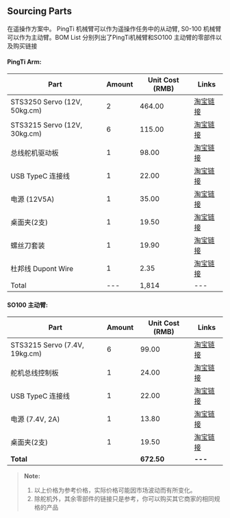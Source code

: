 ## Sourcing Parts

在遥操作方案中。 PingTi 机械臂可以作为遥操作任务中的从动臂, S0-100 机械臂可以作为主动臂。BOM List 分别列出了PingTi机械臂和SO100 主动臂的零部件以及购买链接

#### PingTi Arm:
| Part                | Amount | Unit Cost (RMB) | Links |
|---------------------|--------|-----------------|--|
| STS3250 Servo (12V, 50kg.cm) | 2      | 464.00          | [淘宝链接](https://item.taobao.com/item.htm?id=764814801381&pisk=gaBqRufdYdb71dSFP9vZajClbP9v3dzInOT6jGjMcEYmnEYkZHKZSmjM5d7N7N8XsrpfQa7G7A1fhKOgIUtZSFYDmQxkAnDDsOT1QmBP8AMbkSIiQd9gRywQdiFvBd4IPGCQYmK6bV0m5EDkEdtwvfEVSiIvBFmSSW1lDVkpC2gDjFqyEh-EsdAMj0qyfhgMIEAirgxMrdYGShxlqHtwjjAmIuukYH0MmFDGqLxMmnvMINju4hLkmfuMaByyxIqwzJD5TvzW6ejDzADE2nRmbilsCAO9mIWGWU-WVT-2geA-uANOLMjcphWTxf8NvsbX2NyUzLXVutAyQRkJhM5luQ547YRRZMBMa_UE9MIcu6Ahn8rkatIBnUWTXALcGGX6_t4nfEXAlTRdBqzW56s5nQ73PY79_sfHnOzUEgkEW3xcXOCqSfRD238Q4u8JH_PY56UIXfh9ZNtyRoIx6fdDg38Q4ult6IHy4eZAD&spm=a1z10.5-c-s.w4002-25498427461.20.48d456bbP0nywp&sku_properties=31309%3A30647376541) |
| STS3215 Servo (12V, 30kg.cm)    | 6      | 115.00          | [淘宝链接](https://item.taobao.com/item.htm?id=712179366565&pisk=gr7KRavyt5hLPXeYLwrirV2HSPFGylfeC95jrLvnVOB9GQuBNLtI1P9OGWJ34kWRXT6wxpwUYQgRhORot6tI11OWMQgWO491X95XxTCzTQ95FTplxl4cT68yP-f8orfEONHHl9dSRdNWNIGQsHtqjVpwP-20ycc6YJY5KZrDafi6gdOBNBO76hOvOUOBVQN9CQd2F265F1N9MI9SAHtS5FOeCvOBVHM_5QOmVDOWO5C6QQDBPU6W5fQsldNBF4IXAut4_DTIP4_99hZcOdNVRNOd7KCCJDoEaBKph69T3T7Nd3BpvN4K3BI1M9AdUrueR3ICce_8HyL1gGXB6Twx2dsA8aKcJ-n2dwJPHesTC2LWRwID0UExTCbd1Z-R8J36pO51me7bQ4BfssbebaexCLSHgFOdX7i6d3szlZbxm-DDHQmQ65nr4HOZwPcCf__kz9A9nWHj40-i_Cp06kor4HOw6KVG50oyjf5..&spm=a1z10.5-c-s.w4002-25498427461.16.48d456bbP0nywp&skuId=5268252241439) |
| 总线舵机驱动板 | 1      | 98.00           | [淘宝链接](https://item.taobao.com/item.htm?id=801298108447&pisk=gHAmzZb8_gZBY_tLD35jppbEt8DRkr16_hFOX1IZUgSS5-exlO7wShA9HFSOshxMjiBZcsdMqeTtlC3fgfbwv3f9kiI9qVxv55njCsFajnTEcEItlCjNqn-GCqsObGx97K3-9XLXl11wSDhK9zEga9t0b5Sq787Co4QqPKlwL11ZvDe8_tGh1HOBsW_aUaS5SNyN7h5P4w7N_N7V_4jPSwwa0h5Zr4bGoNrV0tyzzwszbGWVQbzPWNra_GPqrUS571SZ_Mohx15ka0RrpkueJJAPotjeuiY9WQkC3-TAqci9ZLXcYXIu_5RloUEwlKFqtgJvQICyg0rOae9J0afnsPbkKU5VohGQGs8ezdWDsAUCfLYypTv7kq_kieAG-TkaXGBHaICXEDVdYLTwsT8jxJ_JQedvInn7_ipHz3XpwuFdaIxDgTfF4L2zLTxY1au9aRw13a_lvF2mpeGbTxK-r42Iyt75lk3orRGc3a_lv40uLWXVPZZd.&spm=tbpc.boughtlist.suborder_itemtitle.1&skuId=5627657983527) |
| USB TypeC 连接线       | 1      | 22.00           | [淘宝链接](https://detail.tmall.com/item.htm?abbucket=18&id=527849163284&ns=1&pisk=g9dseRV0QndFRViDKh0FRNq7aYfXX2lzfr_vrEFak1CODpTkcGumI1JCcHKCX5uiItIXj1BDQiSNcsTDV2orab8MSsfZ40lzrzv81_VY6ZEVJwQAGNhsTvu9SsfxcyPxUbTM27d_DRQAJ2_VuSQvDOhK9aIdkRCvDMBdyarOMnCxRMQ5roeABOFdvZILBZFTMwhduaPOkSIxReIhksIvDOhwyxQbCGTsWY_qBDiaKhSQMSdCJcb650PcJCb1CgT91zzroN612FIKqnAhWtt1CBl_qN9pPh76mbVG6t99e1djVf1prp-ORnn7hMpWsI6y10wlXCjDV1pIv51A6C9PEsM7SwR6JQXXscNdfHYpU1A-xStJ8URGKIi7vivNr6Q6dqedXtIz77SSWkwbRTVfRguIR-20eYYtgd52Y7XO-NTiR2Z1nOQhRs3IR-2cBwbUe2gQftf..&priceTId=214782f517408991221205750ec8d0&skuId=5432329900164&spm=a21n57.1.hoverItem.2&utparam=%7B%22aplus_abtest%22%3A%2289f69f92d141971c3effa78e9d3b3af8%22%7D&xxc=taobaoSearch) |
| 电源 (12V5A)        | 1      | 35.00           | [淘宝链接](https://detail.tmall.com/item.htm?id=716728018390&pisk=gmgasEm-arDCCNgwnW4VYGhn4kzT8PvWnqwbijc01R2MD5TcujluGCpv6DPmhvdv6PG03xkQpZNXXKQqLAGoflMjf-V0Kvc15-TT0xlSex_XWcNcuvGYmxgqMZPmixdThCKI6fUYoL9S0UGt6_ZCLO0aiXcn9S_0nHZGbel6OL9WPUtGtrJwFA9kdET3a740soVctBPbwSfinobntJFYiOVcSBl3pJbGnobGxeV8MZVinN4hx7Vfn-qGoJY3MJ20ooqgxBPxOGqU4ePujIyeoVMGfBZTEf2FoafL_ljI_i_fl5NgbqvuIZcI85raEf0_rzF_g00zXYvCfRmr2YPSCebZUfDZqu0GKpzxO0k4aVAl4-kttVZnSIs89rniqP02UOcnQA3tqfvCYWon12rIrL74XDDt2ouXdUUsVbgYqVYNeJZ8gYziYpbZEg51HWViMqnNnirg9WyWTByLWD-9dMrsciIYxxNUFChODiEgbWyWTBSADlQUT8Ot6&skuId=5474771826173&spm=tbpc.boughtlist.suborder_itemtitle.1) |
| 桌面夹(2支)         | 1      | 19.50           | [淘宝链接](https://detail.tmall.com/item.htm?id=799008477371&pisk=gYwzsUNTbv4jRdeP-mDegQE0_jk-nYb1-JgIxkqnV40l906HLkriAgQd2So3RrId2YZn8yzjkpiCwwpUuzZgNbaQN2mnorqWF26-Tyr_Wy9Ce7iHLrZKtywUvpo3xyI-RgCb2uHKKN__TOZ82hGXuU2rxEv0DDnkrsGkatr5cN_1CO1kmv7P5z_GlUWmbcDnqXmHmioIXDxu-Xv0mqnKxUmHEirmkqvk-Xvkitmtvpmu-LXcnDnH-pvkEqYmAq0nKb0ooioKO6lq_toiZMuVK8alHQGxSu02Kdxx4bfQVB9ppkooaJfrypmb30lrSu2SIAnSY52ZwPbXN4Va6Po_Ptvz7u4zsf2koZkLc5zEb8jM_2z8m8G0EMOtDvFusY2F7Uq0zze8subXgmP0V-lbINJEwS486XyClOH71lwKs8XyWqGtYPkugZvzSgzXJmmuvJFy-BloDmu10iuxeS5RlIl7OBdKiyiq5gEJ9Bhoamu10iRp9bpq0Vs82&spm=tbpc.boughtlist.suborder_itemtitle.1&skuId=5615137711245) |
| 螺丝刀套装          | 1      | 19.90           | [淘宝链接](https://detail.tmall.com/item.htm?abbucket=18&id=586737442458&ns=1&pisk=g6jjEFmiu1Iz7lPGrs2yFKXLXU-6G8rEGA9OKOnqBnKv6a6h1Iygon7W1_CWMmy0oFd1inLGuCR21h6GO8PUYkWcnhx4TWreFFU8vnpvBIdYB4ppp8JxGu-0HhxTT5grXEqBj6jhf53xyLdkCdn9X1LRepvwXddtD8OJCp0tM1COe89wCqdtkFHJyKJ6Xqn9BbdJppn9BCpxe89MwCK9X1K-6Yz9CqOfh-UBOpdL0MWvNcnOcoYXOIuZfc_kHEsO_Q6PUg9XlBToGcoGA9BAxdsgpVO1KZC2E1ZQN3IfGiLWflik09_RGU_b10Tly9j9PaVI-9XAGwLdDuwJPiXeDQsgIcAAuOIw5iFKQIIcggThjjNy_wWPDU1La01M5ZQpDGNQ2guZYBwxNVMW-c9WT8wSSV0L-tENuh5rxEpkht27FjTMkLvWX8wSSVYvELuLF8GXS&priceTId=213e04d017408993840197918ee885&skuId=4764918163330&spm=a21n57.1.hoverItem.11&utparam=%7B%22aplus_abtest%22%3A%22d6ce66011a0ed15eaf98e24f6b8ce9da%22%7D&xxc=taobaoSearch) |
| 杜邦线 Dupont Wire  | 1      | 2.35            | [淘宝链接](https://detail.tmall.com/item.htm?id=41254478179&pisk=g62767vHayeqAKY0qaIqc0DTTbHIPy6NpHiLjkpyvYH-OpEz5DJET_mBdqZOq45hZyNbJrcry2lEdDaZouJFquSCdkEtyvPrzDU4RrAzzJuUu9Zg5bJzvJ-uiPr9U85oLpMoKvQN7OWNZuDnpgnmLe8kMcmGLL3-vYDv74tP6OWaquxr2GrAQ8oiqwiJ9pUKwjdxqqnJyXdRcjnZvvp-9LdvkqmKpv3-2EBxvcTJpQhRcmnEYQpKJLKxHcnSp2UK2npxoDhIG6nBN4Z521g9t2RDOugXppejca0TVtpI0-mS-VZ8FXcuhOcSWu3XpNXS4ruxf-QHz22bD8naktJSdonQ5YFfkLaQ254nXzBXy0N8fllbKNpImSUog0NfvI38X4EtUJ8AV22zPJGuBNJmySw0dYPVPdun9Syos87vFAFg4YPLkMpKRSnd4HvZ5gLXOnGMdmgNciOHtCCg29u21YQowmm7qisXPXc-mmMdciOHtbnm0CIfcUGh.&spm=tbpc.boughtlist.suborder_itemtitle.1&skuId=3108862773146) |
| Total  | ---     | 1,814            | --- |


#### SO100 主动臂:
| Part                     | Amount | Unit Cost (RMB) | Links |
|--------------------------|--------|-----------------|-----|
| STS3215 Servo (7.4V, 19kg.cm) | 6      | 99.00           | [淘宝链接](https://item.taobao.com/item.htm?id=712179366565&pisk=g2jL6sAyKRHKQX-0xkaiqc2uSkeM9gBFQ6WjqQAnP1COwtHh-UAkP3CVMUiu8HYJ21OGxBXHALT5Zs_HOwAo2gCN9DmkA_qJNt7aUBvhxYp556nl-9AhWYKFjwmktW-RFsx8iSq0m9Wev3N0iyTNF8tXnL9SZLZ1C3vRS9gnh9We43MiNrb1Lbn2mxcWFQw9fLpmd3TBdf96_L0BN_OB5f9v33O5N_OsfK9KA2iBNlt6_KJBFeiQfC9vn2gWd_6_BKpXVQGpvmO_dQiRleZQ0dkmMjccXpLpNDAt2ijimFdjQCi-2B3pkIZD60i5XpBiN97nAod1-asHfMNsZh6VS699DuHJBZB6ApCz0D-ChO_WJgUo3Q7OCZYO7v2eBMBA2KL_PbAkkGsHYNFxmI_NFgL1LS32Ia6cxaC3_0OhkO19oGcimhsd9MT9cgzPmi30ijAvE2wTB4uyRdk8jv_1GVwN3dd0pjgrzFDwBI2T84uyRdJ9iRjsz48iQ&spm=tbpc.boughtlist.suborder_itemtitle.1&skuId=5268252241438) |
| 舵机总线控制板             | 1      | 24.00           | [淘宝链接](https://item.taobao.com/item.htm?id=738955630278&pisk=gZnb60jGufnPQpfonIpzF-4pQEr1GfteXOwtKAIVBoEY5GHqORSa7E21f7MpnS8MofgS6b44M5zafRGUZxSwnxJ6fAHLMlu4gRhr1bbqgcPZahMnOrSqBcWmrXkd0m80bGZ0jldeTH-eoxqgX1c4qi1cyRewbRUOkoqRTS62JH-EnxX4HpkJYmyhoweAWGhTkzQ8n7eAMPQvFzeUBlIYWiQRw72TXlUOkzC8BR_O65hOw7e0hZQYBSH8yJeYX5hT6YE8ZRhLTFe1lSMXHeNh5CK2kqF5XGn7FIVKhBsgemwXfWMbNBHIc-139xF5XGFVFruiBfd1bk3nNcaKshsu0vg82-gWBaFYRqh4EftCDSnSHmFqDQS4MmD-8clJBGFsy2UQM4Akjr3ng2US4Isu94HSQzgkIZPZ-Rhg-cRhmSHtKD0UAh6_F2M8VgWhYW9ANN67-Gw7TL95SNbp-xKaawZvireuhxvWFsagk827XL95SN4YE87pFL1bS&spm=tbpc.boughtlist.suborder_itemtitle.1&skuId=5096459344123) |
| USB TypeC 连接线             | 1      | 22.00           | [淘宝链接](https://detail.tmall.com/item.htm?abbucket=18&id=527849163284&ns=1&pisk=g9dseRV0QndFRViDKh0FRNq7aYfXX2lzfr_vrEFak1CODpTkcGumI1JCcHKCX5uiItIXj1BDQiSNcsTDV2orab8MSsfZ40lzrzv81_VY6ZEVJwQAGNhsTvu9SsfxcyPxUbTM27d_DRQAJ2_VuSQvDOhK9aIdkRCvDMBdyarOMnCxRMQ5roeABOFdvZILBZFTMwhduaPOkSIxReIhksIvDOhwyxQbCGTsWY_qBDiaKhSQMSdCJcb650PcJCb1CgT91zzroN612FIKqnAhWtt1CBl_qN9pPh76mbVG6t99e1djVf1prp-ORnn7hMpWsI6y10wlXCjDV1pIv51A6C9PEsM7SwR6JQXXscNdfHYpU1A-xStJ8URGKIi7vivNr6Q6dqedXtIz77SSWkwbRTVfRguIR-20eYYtgd52Y7XO-NTiR2Z1nOQhRs3IR-2cBwbUe2gQftf..&priceTId=214782f517408991221205750ec8d0&skuId=5432329900164&spm=a21n57.1.hoverItem.2&utparam=%7B%22aplus_abtest%22%3A%2289f69f92d141971c3effa78e9d3b3af8%22%7D&xxc=taobaoSearch) |
| 电源 (7.4V, 2A)           | 1      | 13.80           | [淘宝链接](https://item.taobao.com/item.htm?abbucket=18&id=821893750669&ns=1&pisk=gUdmeu_8_gZQODcnGu1jppcyRSkJhs11hhFOX1IZUgS7MOSthhXMX36wMsLvqG-pjNdv6Cv7seT6Mq1tlsTf11oKvXpMlE1_AEDPPIqPawLz_rWZe_oYz1c-vXhprx7f6UopMDrjZZQL_1WVQgzPVN24QO-NU7714S7agNrrrg_N_Z7N_8WPlwN4bG-azT7OurP4gZ8zUwbc_G-N_4YPVNctjDjh__Ar4QkSWtp5PQbcnM8rF5PMxWBVYESz_DRloDseugVasiUlhMYwbcVOTptks9-ss71v-L5PoL0aUiWH3nQWjXVV0QY2gidq2SI2GUJp63ua_GvyL9j2F0G13ptvLTA-m7seUUYOELg_HGpC7h6B6DNf0F8BOpCnsPbkKU5l40ezLTxY1au9aRw13a_lvF2mpeaWAVytr42Iyt75lk3orRGc3a_lv40uLWXVPZZd.&priceTId=undefined&skuId=5533939861763&spm=a21n57.1.hoverItem.3&utparam=%7B%22aplus_abtest%22%3A%2240b2daa3d1bae5c23a8cd7df6ec80e57%22%7D&xxc=taobaoSearch) |
| 桌面夹(2支)               | 1      | 19.50           | [淘宝链接](https://detail.tmall.com/item.htm?id=799008477371&pisk=gYwzsUNTbv4jRdeP-mDegQE0_jk-nYb1-JgIxkqnV40l906HLkriAgQd2So3RrId2YZn8yzjkpiCwwpUuzZgNbaQN2mnorqWF26-Tyr_Wy9Ce7iHLrZKtywUvpo3xyI-RgCb2uHKKN__TOZ82hGXuU2rxEv0DDnkrsGkatr5cN_1CO1kmv7P5z_GlUWmbcDnqXmHmioIXDxu-Xv0mqnKxUmHEirmkqvk-Xvkitmtvpmu-LXcnDnH-pvkEqYmAq0nKb0ooioKO6lq_toiZMuVK8alHQGxSu02Kdxx4bfQVB9ppkooaJfrypmb30lrSu2SIAnSY52ZwPbXN4Va6Po_Ptvz7u4zsf2koZkLc5zEb8jM_2z8m8G0EMOtDvFusY2F7Uq0zze8subXgmP0V-lbINJEwS486XyClOH71lwKs8XyWqGtYPkugZvzSgzXJmmuvJFy-BloDmu10iuxeS5RlIl7OBdKiyiq5gEJ9Bhoamu10iRp9bpq0Vs82&spm=tbpc.boughtlist.suborder_itemtitle.1&skuId=5615137711245) |
| **Total**                |        | **672.50**      | **---** |

> **Note:** 
>1. 以上价格为参考价格，实际价格可能因市场波动而有所变化。
>2. 除舵机外，其余零部件的链接只是参考，你可以购买其它商家的相同规格的产品